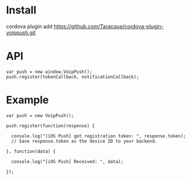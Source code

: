 
# Install
cordova plugin add https://github.com/Taracque/cordova-plugin-voippush.git

# API
```
var push = new window.VoipPush();
push.register(tokenCallback, notificationCallback);
```

# Example
```
var push = new VoipPush();

push.register(function(response) {

  console.log("[iOS Push] got registration token: ", response.token);
  // Save response.token as the device ID to your backend.

}, function(data) {

  console.log("[iOS Push] Received: ", data);
  
});
```
